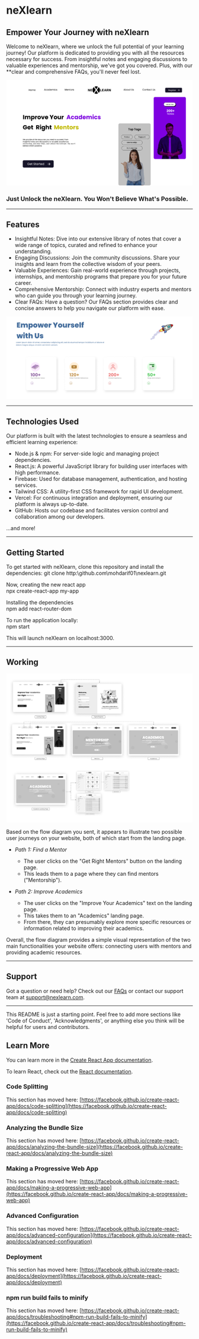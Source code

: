 # neXlearn

## Empower Your Journey with neXlearn

Welcome to neXlearn, where we unlock the full potential of your learning journey! Our platform is dedicated to providing you with all the resources necessary for success. From insightful notes and engaging discussions to valuable experiences and mentorship, we've got you covered. Plus, with our **clear and comprehensive FAQs, you'll never feel lost.

![image info](./public/assests/Hero_Section.png)

### Just Unlock the neXlearn. You Won't Believe What's Possible.

---

## Features

- Insightful Notes: Dive into our extensive library of notes that cover a wide range of topics, curated and refined to enhance your understanding.
- Engaging Discussions: Join the community discussions. Share your insights and learn from the collective wisdom of your peers.
- Valuable Experiences: Gain real-world experience through projects, internships, and mentorship programs that prepare you for your future career.
- Comprehensive Mentorship: Connect with industry experts and mentors who can guide you through your learning journey.
- Clear FAQs: Have a question? Our FAQs section provides clear and concise answers to help you navigate our platform with ease.

![image info](./public/assests/All_Features2.png)

---

## Technologies Used

Our platform is built with the latest technologies to ensure a seamless and efficient learning experience:

- Node.js & npm: For server-side logic and managing project dependencies.
- React.js: A powerful JavaScript library for building user interfaces with high performance.
- Firebase: Used for database management, authentication, and hosting services.
- Tailwind CSS: A utility-first CSS framework for rapid UI development.
- Vercel: For continuous integration and deployment, ensuring our platform is always up-to-date.
- GitHub: Hosts our codebase and facilitates version control and collaboration among our developers.

...and more!

---

## Getting Started

To get started with neXlearn, clone this repository and install the dependencies:
git clone http:\\github.com\mohdarif01\nexlearn.git

Now, creating the new react app <br>
npx create-react-app my-app

Installing the dependencies <br>
npm add react-router-dom

To run the application locally: <br>
npm start


This will launch neXlearn on localhost:3000.

---

## Working 

![image info](./public/assests/Flow%20Diagram.png)



Based on the flow diagram you sent, it appears to illustrate two possible user journeys on your website, both of which start from the landing page.

* *Path 1: Find a Mentor*
    * The user clicks on the "Get Right Mentors" button on the landing page.
    * This leads them to a page where they can find mentors ("Mentorship").

* *Path 2: Improve Academics*
    * The user clicks on the "Improve Your Academics" text on the landing page.
    * This takes them to an "Academics" landing page.
    * From there, they can presumably explore more specific resources or information related to improving their academics.

Overall, the flow diagram provides a simple visual representation of the two main functionalities your website offers: connecting users with mentors and providing academic resources.


---

## Support

Got a question or need help? Check out our [FAQs](LINK_TO_FAQ) or contact our support team at [support@nexlearn.com](mailto:support@nexlearn.com).


---

This README is just a starting point. Feel free to add more sections like 'Code of Conduct', 'Acknowledgments', or anything else you think will be helpful for users and contributors.

## Learn More

You can learn more in the [Create React App documentation](https://facebook.github.io/create-react-app/docs/getting-started).

To learn React, check out the [React documentation](https://reactjs.org/).

### Code Splitting

This section has moved here: [https://facebook.github.io/create-react-app/docs/code-splitting](https://facebook.github.io/create-react-app/docs/code-splitting)

### Analyzing the Bundle Size

This section has moved here: [https://facebook.github.io/create-react-app/docs/analyzing-the-bundle-size](https://facebook.github.io/create-react-app/docs/analyzing-the-bundle-size)

### Making a Progressive Web App

This section has moved here: [https://facebook.github.io/create-react-app/docs/making-a-progressive-web-app](https://facebook.github.io/create-react-app/docs/making-a-progressive-web-app)

### Advanced Configuration

This section has moved here: [https://facebook.github.io/create-react-app/docs/advanced-configuration](https://facebook.github.io/create-react-app/docs/advanced-configuration)

### Deployment

This section has moved here: [https://facebook.github.io/create-react-app/docs/deployment](https://facebook.github.io/create-react-app/docs/deployment)

### npm run build fails to minify

This section has moved here: [https://facebook.github.io/create-react-app/docs/troubleshooting#npm-run-build-fails-to-minify](https://facebook.github.io/create-react-app/docs/troubleshooting#npm-run-build-fails-to-minify)

